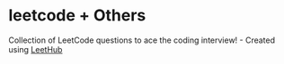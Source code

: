 # leetcode + Others
Collection of LeetCode questions to ace the coding interview! - Created using [LeetHub](https://github.com/QasimWani/LeetHub)
